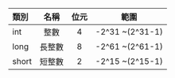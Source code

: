 | 類別 | 名稱 | 位元 | 範圍 |
| :--- | :---: | :---: | :---: |
| int  | 整數 | 4 | -2^31 ~\(2^31-1\) |
| long | 長整數 | 8 | -2^61 ~\(2^61-1\) |
| short | 短整數 | 2 | -2^15 ~\(2^15-1\) |
